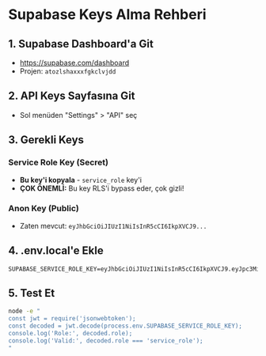 # Supabase Keys Alma Rehberi

## 1. Supabase Dashboard'a Git
- https://supabase.com/dashboard
- Projen: `atozlshaxxxfgkclvjdd`

## 2. API Keys Sayfasına Git
- Sol menüden "Settings" > "API" seç

## 3. Gerekli Keys
### Service Role Key (Secret) 
- **Bu key'i kopyala** - `service_role` key'i
- **ÇOK ÖNEMLİ:** Bu key RLS'i bypass eder, çok gizli!

### Anon Key (Public)
- Zaten mevcut: `eyJhbGciOiJIUzI1NiIsInR5cCI6IkpXVCJ9...`

## 4. .env.local'e Ekle
```env
SUPABASE_SERVICE_ROLE_KEY=eyJhbGciOiJIUzI1NiIsInR5cCI6IkpXVCJ9.eyJpc3MiOiJzdXBhYmFzZSIsInJlZiI6ImF0b3psc2hheHh4ZmdrY2x2amRkIiwicm9sZSI6InNlcnZpY2Vfcm9sZSIsImlhdCI6MTc1NTgwMTA4OSwiZXhwIjoyMDcxMzc3MDg5fQ.ACTUAL_SERVICE_ROLE_KEY_HERE
```

## 5. Test Et
```bash
node -e "
const jwt = require('jsonwebtoken');
const decoded = jwt.decode(process.env.SUPABASE_SERVICE_ROLE_KEY);
console.log('Role:', decoded.role);
console.log('Valid:', decoded.role === 'service_role');
"
```